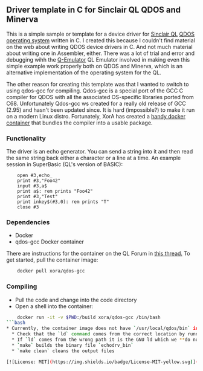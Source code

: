 ## Driver template in C for Sinclair QL QDOS and Minerva

This is a simple sample or template for a device driver for [Sinclair QL](https://qlwiki.qlforum.co.uk/doku.php?id=qlwiki:sinclair_ql_home_computer) [QDOS operating system](http://qdosmsq.dunbar-it.co.uk/doku.php?id=qdosmsq:start&rev=1313651331#qdosmsq) written in C. I created this because I couldn't find material on the web about writing QDOS device drivers in C. And not much material about writing one in Assembler, either. There was a lot of trial and error and debugging wihh the [Q-Emulator](http://www.terdina.net/ql/q-emulator.html) QL Emulator involved in making even this simple example work properly both on QDOS and Minerva, which is an alternative implementation of the operating system for the QL.

The other reason for creating this template was that I wanted to switch to using qdos-gcc for compiling. Qdos-gcc is a special port of the GCC C compiler for QDOS with all the associated OS-specific libraries ported from C68. Unfortunately Qdos-gcc ws created for a really old release of GCC (2.95) and hasn't been updated since. It is hard (impossible?) to make it run on a modern Linux distro. Fortunately, XorA has created a [handy docker container](https://hub.docker.com/r/xora/qdos-gcc) that bundles the compiler into a usable package.

### Functionality
The driver is an echo generator. You can send a string into it and then read the same string back either a character or a line at a time. An example session in SuperBasic (QL's version of BASIC):
```
    open #3,echo_
    print #3,"Foo42"
    input #3,a$
    print a$: rem prints "Foo42"
    print #3,"Test"
    print inkey$(#3,0): rem prints "T"
    close #3
```

### Dependencies
* Docker
* qdos-gcc Docker container

There are instructions for the container on the QL Forum in [this thread.](https://qlforum.co.uk/viewtopic.php?t=2105)
To get started, pull the container image:
```bash
    docker pull xora/qdos-gcc
```

### Compiling
* Pull the code and change into the code directory
* Open a shell into the container:
```bash
    docker run -it -v $PWD:/build xora/qdos-gcc /bin/bash
```bash
* Currently, the container image does not have `/usr/local/qdos/bin` in default PATH so might need to add it manually.
  * Check that the `ld` command comes from the correct location by running `which ld` which should result in `/usr/local/qdos/bin/ld`
  * If `ld` comes from the wrong path it is the GNU ld which we **do not** want. You can add the correct path temporarily by: `export PATH=/usr/local/qdos/bin:$PATH`
  * `make` builds the binary file `echodrv_bin`
  * `make clean` cleans the output files

[![License: MIT](https://img.shields.io/badge/License-MIT-yellow.svg)](https://opensource.org/licenses/MIT)
